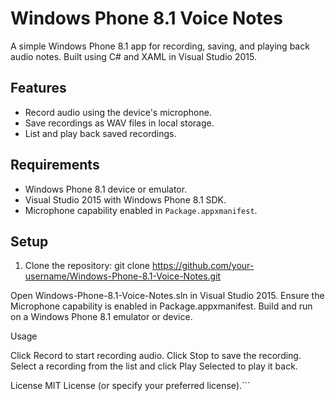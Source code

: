 # Windows Phone 8.1 Voice Notes

A simple Windows Phone 8.1 app for recording, saving, and playing back audio notes. Built using C# and XAML in Visual Studio 2015.

## Features
- Record audio using the device's microphone.
- Save recordings as WAV files in local storage.
- List and play back saved recordings.

## Requirements
- Windows Phone 8.1 device or emulator.
- Visual Studio 2015 with Windows Phone 8.1 SDK.
- Microphone capability enabled in `Package.appxmanifest`.

## Setup
1. Clone the repository:
   git clone https://github.com/your-username/Windows-Phone-8.1-Voice-Notes.git


Open Windows-Phone-8.1-Voice-Notes.sln in Visual Studio 2015.
Ensure the Microphone capability is enabled in Package.appxmanifest.
Build and run on a Windows Phone 8.1 emulator or device.

Usage

Click Record to start recording audio.
Click Stop to save the recording.
Select a recording from the list and click Play Selected to play it back.

License
MIT License (or specify your preferred license).```
